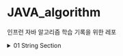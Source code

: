 # JAVA_algorithm

인프런 자바 알고리즘 학습 기록을 위한 레포

<details>
<summary>01 String Section</summary>
<div markdown="1">

### 01-01
문자열 안에서 특정 문자 찾는 문제 

```java
c = sc.next().charAt(0); //캐릭터는 이렇게 입력받기
String.toCharArray(); //문자열을 캐릭터의 배열로! 향상된 for문에 유용
Character.toLowerCase(c); //캐릭터를 소문자로 
```
### 01-02
문자열 내에서 대소문자 반전시키는 문제 
```java
//빈문자열에 바꾼걸 하나씩 붙여나간다는 아이디어 떠오르면 굿 
Character.isLowerCase(c);//와 같은 메소드로 대소문자 확인가능
//아스키 코드로도 가능 
//대문자는 아스키코드 65 < c < 90
//소문자는 아스키코드 97 < c < 122
```
### 01-03
입력된 문장 속 가장 길이가 긴 단어 찾는 문제
```java
//최댓값 알고리즘 >> 맥스를 갱신해나가는 방식으로 푼다.
        
//첫번째 방법
        
String[] str_arr = str.split(" ");

//두번째 방법 indexOf는 못찾으면 -1 반환하기에
        
while(str.indexOf(" ") != -1) {
    //substring 을 통해 잘라나간다.
};
```
### 01-04
문자열 배열 다 뒤집어서 보여주기
```java
//자바에서 스트링에 대한 연산을 한다면 객체가 수정되는 것이 아니라 새로운 객체가 계속해서 만들어짐
//이런 것 때문에 나온게 String Builder. 여러가지 연산을 제공하며 객체를 마구 만들어내지 않음

String tmp = new StringBuilder(x).reverse().toString();

//좀 더 직접적인 방법도 알아두자
while(lt<rt) {} //요거는 문자의 개수가 홀수건 짝수건 딱 맞게 바꿔줄 수 밖에 없다는점 
String.valueOf(s)//요거는 문자배열을 문자열로 바꿔줄 수 있는 메소드!
```
### 01-05
문자열 배열 다 뒤집어서 보여주기
```java
while(lt<rt) {} //적극활용 둘다 알파벳을 가리킬때 스왑한다. lt와 rt가 따로 움직이도록
Character.isAlphabetic(ch);//요거 통해서 알파벳인지 쉽게 알 수 있다.
//뭐뭐인지 확인하는 is 메소드는 거의 스태틱인듯 --> 생각해보니 그럴 수 밖에
//명확한 구조가 중요하다 설계 잘하고 들어가면 금방 푸는 문제


```
### 01-06
중복된 캐릭터 제거 문제
```java 
indexOf()//요게 없으면 -1을 반환한다는 것을 이용해서
//자기위치와 처음 발견된 indexof의 결과가 다르다? 제거
str.indexOf(str.charAt(i)) == i
```
### 01-07
회문 문자열인지 검사하는 알고리즘 
```java 
//내가 푼거는 reverse 시켜서 String.equals 사용
//강사의 풀이방식은 문자열의 length / 2 로 자르고 반대편과 비교해나가면서
//틀린게 있다면 NO하도록 --> 요게 오버헤드가 더 라이트한듯.. 반성
for (int i = 0; i <= ch_arr.length / 2; i++) {
    if (ch_arr[i] != ch_arr[ch_arr.length - i]) {
        return false;
    }
    continue;
}
```
### 01-08
회문 문자열인지 검사하는 알고리즘 but 특수문자 무시
```java 
//나는 특수문자를 제거한 캐릭터 배열을 새로 만들어 특수문자가 제거된 문자열을 만듬
//강좌에서는 replaceAll과 정규식을 이용했다.
str = str.toUppercase().replaceAll("[^A-Z]", "");// 대문자 A-Z가 아니면 빈문자화 시켜라
//replaceAll은 첫번째 인자를 두번째 인자로 바꾸는 메소드
```
### 01-09
문자열 사이에서 숫자만 추출해서 '자연수로' 만들기
```java 
//정규식 이용해서 숫자가 아닌 것들 제거
//나는 Integer.valueOf()메소드 사용했다. 정규식 꼭 익혀두자
//강좌에서는 문자 0의 아스키 코드값이 48인것을 이용해서 *10을 해나가는 방식 사용
answer = answer * 10 + (x-48);
Character.isDigit(x);// 요거 사용할 수도 있다.
Integer.parseInt(answer);// 파스인트 요거도 정수로 바꿔준다.
```
### 01-10
문자 거리
```java 
/* 내가 푼 방식
    c가 있는 위치 모든 인덱스 뽑아와서 리스트로 nest 변수를 사용했어야 되었음..
    각 문자의 위치와 c와의 거리비교 최솟값 가져와서 출력 요게 루프가 좀 지저분함 c의 모든 인덱스와 비교해야 해서
   
*/

/* 강사의 방식
    오른쪽으로 갔다가 왼쪽으로 한번 더가면서 '갱신' 방식 ㄷㄷ 개깔끔
    str.charAt() 요거 좀 쓰셈 간편함 
*/
    
```
### 01-11
문자열 압축 문제
```java 
/* 별다른 아이디어 없이 설계 잘 하면 되는 문제
    빈문자열에 붙여나가기
    마지막에 dummy space 남겨서 푸는게 강사의 방식 but 다른 방식으로도
    할 수 있으면 노상관 */
    
```
### 01-12
암호 변환 문제
```java 
/*  10진수는 char로 캐스트 하면 바뀐다.
    강사와 나의 커다란 아이디어 차이 없음
    다만 나는 need_decrypt 변수 설정 while문의 조건으로 사용
    강사는 replace로 2진수로 바꿨다. 
    */
    str.substring(0,7).replace('#','1').replace('*','0');
    Integer.parseInt(str,2); // 두번째 인자가 진법
    
```
</div>
</details>

